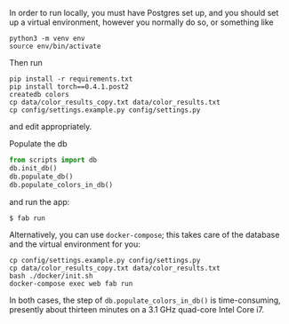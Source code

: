 In order to run locally, you must have Postgres set up, and you should
set up a virtual environment, however you normally do so, or something like

```
python3 -m venv env
source env/bin/activate
```

Then run

```
pip install -r requirements.txt
pip install torch==0.4.1.post2
createdb colors
cp data/color_results_copy.txt data/color_results.txt
cp config/settings.example.py config/settings.py
```

and edit appropriately.

Populate the db

```python
from scripts import db
db.init_db()
db.populate_db()
db.populate_colors_in_db()
```

and run the app:

```
$ fab run
```

Alternatively, you can use `docker-compose`; this takes care of the
database and the virtual environment for you:

```
cp config/settings.example.py config/settings.py
cp data/color_results_copy.txt data/color_results.txt
bash ./docker/init.sh
docker-compose exec web fab run
```

In both cases, the step of `db.populate_colors_in_db()` is
time-consuming, presently about thirteen minutes on a 3.1 GHz
quad-core Intel Core i7.

